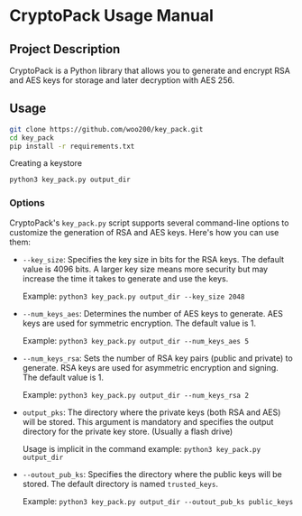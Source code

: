 # CryptoPack Usage Manual

## Project Description
CryptoPack is a Python library that allows you to generate and encrypt RSA and AES keys for storage and later decryption with AES 256.

## Usage

```bash
git clone https://github.com/woo200/key_pack.git
cd key_pack
pip install -r requirements.txt
```

Creating a keystore
```bash
python3 key_pack.py output_dir
```

### Options

CryptoPack's `key_pack.py` script supports several command-line options to customize the generation of RSA and AES keys. Here's how you can use them:

- `--key_size`: Specifies the key size in bits for the RSA keys. The default value is 4096 bits. A larger key size means more security but may increase the time it takes to generate and use the keys.
  
  Example: `python3 key_pack.py output_dir --key_size 2048`

- `--num_keys_aes`: Determines the number of AES keys to generate. AES keys are used for symmetric encryption. The default value is 1.
  
  Example: `python3 key_pack.py output_dir --num_keys_aes 5`

- `--num_keys_rsa`: Sets the number of RSA key pairs (public and private) to generate. RSA keys are used for asymmetric encryption and signing. The default value is 1.
  
  Example: `python3 key_pack.py output_dir --num_keys_rsa 2`

- `output_pks`: The directory where the private keys (both RSA and AES) will be stored. This argument is mandatory and specifies the output directory for the private key store. (Usually a flash drive)
  
  Usage is implicit in the command example: `python3 key_pack.py output_dir`

- `--outout_pub_ks`: Specifies the directory where the public keys will be stored. The default directory is named `trusted_keys`. 
  
  Example: `python3 key_pack.py output_dir --outout_pub_ks public_keys`
